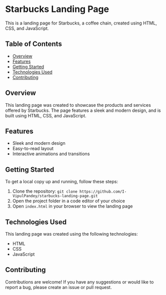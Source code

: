 # Starbucks Landing Page

This is a landing page for Starbucks, a coffee chain, created using HTML, CSS, and JavaScript.

## Table of Contents

- [Overview](#overview)
- [Features](#features)
- [Getting Started](#getting-started)
- [Technologies Used](#technologies-used)
- [Contributing](#contributing)

## Overview

This landing page was created to showcase the products and services offered by Starbucks. The page features a sleek and modern design, and is built using HTML, CSS, and JavaScript.

## Features

- Sleek and modern design
- Easy-to-read layout
- Interactive animations and transitions

## Getting Started

To get a local copy up and running, follow these steps:

1. Clone the repository: `git clone https://github.com/I-VipulPandey/starbucks-landing-page.git`
2. Open the project folder in a code editor of your choice
3. Open `index.html` in your browser to view the landing page

## Technologies Used

This landing page was created using the following technologies:

- HTML
- CSS
- JavaScript

## Contributing

Contributions are welcome! If you have any suggestions or would like to report a bug, please create an issue or pull request.

